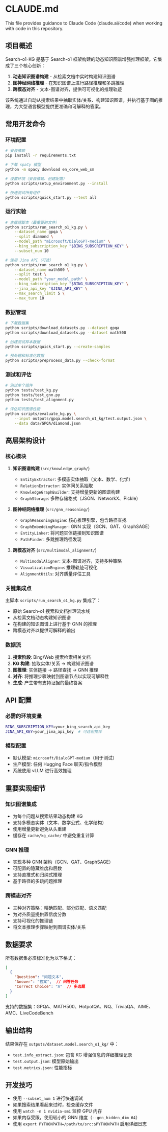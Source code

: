 # CLAUDE.md

This file provides guidance to Claude Code (claude.ai/code) when working with code in this repository.

## 项目概述

Search-o1-KG 是基于 Search-o1 框架构建的动态知识图谱增强推理框架。它集成了三个核心创新：
1. **动态知识图谱构建** - 从检索文档中实时构建知识图谱
2. **图神经网络推理** - 在知识图谱上进行路径推理和多跳推理
3. **跨模态对齐** - 文本-图谱对齐，提供可可视化的推理轨迹

该系统通过自动从搜索结果中抽取实体/关系、构建知识图谱，并执行基于图的推理，为大型语言模型提供更准确和可解释的答案。

## 常用开发命令

### 环境配置
```bash
# 安装依赖
pip install -r requirements.txt

# 下载 spaCy 模型
python -m spacy download en_core_web_sm

# 设置环境（安装依赖、创建配置）
python scripts/setup_environment.py --install

# 快速测试所有组件
python scripts/quick_start.py --test all
```

### 运行实验
```bash
# 主推理脚本（最重要的文件）
python scripts/run_search_o1_kg.py \
    --dataset_name gpqa \
    --split diamond \
    --model_path "microsoft/DialoGPT-medium" \
    --bing_subscription_key "$BING_SUBSCRIPTION_KEY" \
    --subset_num 10

# 使用 Jina API（可选）
python scripts/run_search_o1_kg.py \
    --dataset_name math500 \
    --split test \
    --model_path "your_model_path" \
    --bing_subscription_key "$BING_SUBSCRIPTION_KEY" \
    --jina_api_key "$JINA_API_KEY" \
    --max_search_limit 5 \
    --max_turn 10
```

### 数据管理
```bash
# 下载数据集
python scripts/download_datasets.py --dataset gpqa
python scripts/download_datasets.py --dataset math500

# 创建测试样本数据
python scripts/quick_start.py --create-samples

# 预处理和标准化数据
python scripts/preprocess_data.py --check-format
```

### 测试和评估
```bash
# 测试单个组件
python tests/test_kg.py
python tests/test_gnn.py
python tests/test_alignment.py

# 评估知识图谱性能
python scripts/evaluate_kg.py \
    --input outputs/gpqa.model.search_o1_kg/test.output.json \
    --data data/GPQA/diamond.json
```

## 高层架构设计

### 核心模块

1. **知识图谱构建** (`src/knowledge_graph/`)
   - `EntityExtractor`: 多模态实体抽取（文本、数学、化学）
   - `RelationExtractor`: 实体间关系抽取
   - `KnowledgeGraphBuilder`: 支持增量更新的图谱构建
   - `GraphStorage`: 多种存储格式（JSON、NetworkX、Pickle）

2. **图神经网络推理** (`src/gnn_reasoning/`)
   - `GraphReasoningEngine`: 核心推理引擎，包含路径查找
   - `GraphEmbeddingManager`: GNN 实现（GCN、GAT、GraphSAGE）
   - `EntityLinker`: 将问题实体链接到知识图谱
   - `PathFinder`: 多跳推理路径发现

3. **跨模态对齐** (`src/multimodal_alignment/`)
   - `MultimodalAligner`: 文本-图谱对齐，支持多种策略
   - `VisualizationEngine`: 推理轨迹可视化
   - `AlignmentUtils`: 对齐质量评估工具

### 关键集成点

主脚本 `scripts/run_search_o1_kg.py` 集成了：
- 原始 Search-o1 搜索和文档推理流水线
- 从检索文档动态构建知识图谱
- 在构建的知识图谱上进行基于 GNN 的推理
- 跨模态对齐以提供可解释的输出

### 数据流

1. **搜索阶段**: Bing/Web 搜索检索相关文档
2. **KG 构建**: 抽取实体/关系 → 构建知识图谱
3. **图推理**: 实体链接 → 路径查找 → GNN 推理
4. **对齐**: 将推理步骤映射到图谱节点以实现可解释性
5. **生成**: 产生带有支持证据的最终答案

## API 配置

### 必需的环境变量
```bash
BING_SUBSCRIPTION_KEY=your_bing_search_api_key
JINA_API_KEY=your_jina_api_key  # 可选但推荐
```

### 模型配置
- 默认模型: `microsoft/DialoGPT-medium`（用于测试）
- 生产模型: 任何 Hugging Face 聊天/指令模型
- 系统使用 vLLM 进行高效推理

## 重要实现细节

### 知识图谱集成
- 为每个问题从搜索结果动态构建 KG
- 支持多模态实体（文本、数学公式、化学结构）
- 使用增量更新避免从头重建
- 缓存在 `cache/kg_cache/` 中避免重复计算

### GNN 推理
- 实现多种 GNN 架构（GCN、GAT、GraphSAGE）
- 可配置的隐藏维度和层数
- 支持直推式和归纳式推理
- 基于路径的多跳问题推理

### 跨模态对齐
- 三种对齐策略：精确匹配、部分匹配、语义匹配
- 为对齐质量提供置信度分数
- 支持可视化的推理链
- 将文本推理步骤映射到图谱实体/关系

## 数据要求

所有数据集必须标准化为以下格式：
```json
[
  {
    "Question": "问题文本",
    "Answer": "答案",  // 问答任务
    "Correct Choice": "A"  // 多选题
  }
]
```

支持的数据集：GPQA、MATH500、HotpotQA、NQ、TriviaQA、AIME、AMC、LiveCodeBench

## 输出结构

结果保存在 `outputs/dataset.model.search_o1_kg/` 中：
- `test.info_extract.json`: 包含 KG 增强信息的详细推理记录
- `test.output.json`: 模型原始输出
- `test.metrics.json`: 性能指标

## 开发技巧

- 使用 `--subset_num 1` 进行快速调试
- 如果搜索结果看起来过时，检查缓存文件
- 使用 `watch -n 1 nvidia-smi` 监控 GPU 内存
- 如果内存受限，使用较小的 GNN 维度（`--gnn_hidden_dim 64`）
- 使用 `export PYTHONPATH=/path/to/src:$PYTHONPATH` 启用详细日志